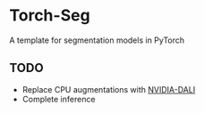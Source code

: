 # Torch-Seg

A template for segmentation models in PyTorch

## TODO

* Replace CPU augmentations with [NVIDIA-DALI](https://github.com/NVIDIA/DALI)
* Complete inference
